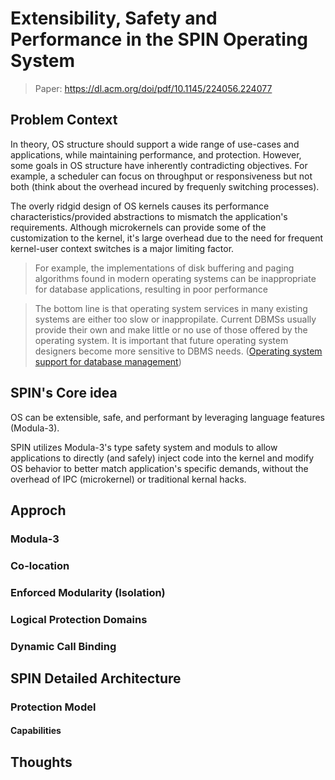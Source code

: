 # Extensibility, Safety and Performance in the SPIN Operating System

> Paper: https://dl.acm.org/doi/pdf/10.1145/224056.224077

## Problem Context

In theory, OS structure should support a wide range of use-cases and applications, while maintaining performance, and protection. However, some goals in OS structure have inherently contradicting objectives. For example, a scheduler can focus on throughput or responsiveness but not both (think about the overhead incured by frequenly switching processes). 

The overly ridgid design of OS kernels causes its performance characteristics/provided abstractions to mismatch the application's requirements. Although microkernels can provide some of the customization to the kernel, it's large overhead due to the need for frequent kernel-user context switches is a major limiting factor.

> For example, the implementations of disk buffering and paging algorithms found in modern operating systems can be inappropriate for database applications, resulting in poor performance

> The bottom line is that operating system services in many existing systems are either too slow or inappropilate. Current DBMSs usually provide their own and make little or no use of those offered by the operating system. It is important that future operating system designers become more sensitive to DBMS needs. ([Operating system support for database management](https://dl.acm.org/doi/10.1145/358699.358703))

## SPIN's Core idea

OS can be extensible, safe, and performant by leveraging language features (Modula-3). 

SPIN utilizes Modula-3's type safety system and moduls to allow applications to directly (and safely) inject code into the kernel and modify OS behavior to better match application's specific demands, without the overhead of IPC (microkernel) or traditional kernal hacks.

## Approch

### Modula-3

### Co-location

### Enforced Modularity (Isolation)

### Logical Protection Domains

### Dynamic Call Binding

## SPIN Detailed Architecture

### Protection Model

#### Capabilities

## Thoughts


